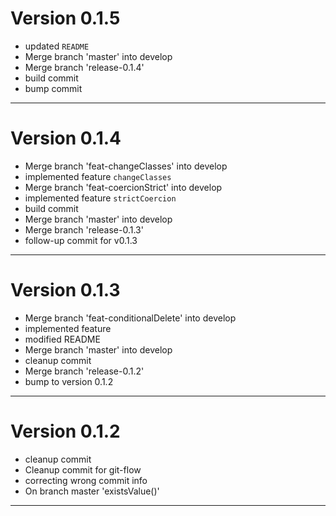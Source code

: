 # Version 0.1.5
 - updated `README`
 - Merge branch 'master' into develop
 - Merge branch 'release-0.1.4'
 - build commit
 - bump commit

----------

# Version 0.1.4
 - Merge branch 'feat-changeClasses' into develop
 - implemented feature `changeClasses`
 - Merge branch 'feat-coercionStrict' into develop
 - implemented feature `strictCoercion`
 - build commit
 - Merge branch 'master' into develop
 - Merge branch 'release-0.1.3'
 - follow-up commit for v0.1.3

----------

# Version 0.1.3
 - Merge branch 'feat-conditionalDelete' into develop
 - implemented feature
 - modified README
 - Merge branch 'master' into develop
 - cleanup commit
 - Merge branch 'release-0.1.2'
 - bump to version 0.1.2

----------

# Version 0.1.2
 - cleanup commit
 - Cleanup commit for git-flow
 - correcting wrong commit info
 - On branch master 'existsValue()'

----------


